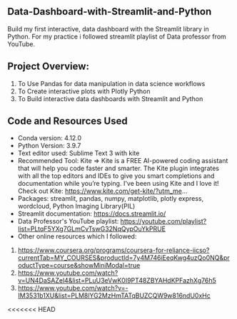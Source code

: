 ## Data-Dashboard-with-Streamlit-and-Python
Build my first interactive, data dashboard with the Streamlit library in Python. For my practice i followed streamlit playlist of Data professor from YouTube.  

## Project Overview:
1. To Use Pandas for data manipulation in data science workflows
2. To Create interactive plots with Plotly Python
3. To Build interactive data dashboards with Streamlit and Python

## Code and Resources Used
* Conda version:  4.12.0
* Python Version: 3.9.7
* Text editor used: Sublime Text 3 with kite
* Recommended Tool: Kite
=> Kite is a FREE AI-powered coding assistant that will help you code faster and smarter. The Kite plugin integrates with all the top editors and IDEs to give you smart completions and documentation while you’re typing. I've been using Kite and I love it! 
Check out Kite: https://www.kite.com/get-kite/?utm_me...
* Packages: streamlit, pandas, numpy, matplotlib, plotly express, wordcloud, Python Imaging Library(PIL)
* Streamlit documentation: https://docs.streamlit.io/
* Data Professor's YouTube playlist: https://youtube.com/playlist?list=PLtqF5YXg7GLmCvTswG32NqQypOuYkPRUE
* Other online resources which I followed:
 1) https://www.coursera.org/programs/coursera-for-reliance-iicso?currentTab=MY_COURSES&productId=7y4M746iEeqKwg4uzQo0NQ&productType=course&showMiniModal=true
 2) https://www.youtube.com/watch?v=UN4DaSAZel4&list=PLuU3eVwK0I9PT48ZBYAHdKPFazhXg76h5
 3) https://www.youtube.com/watch?v=-IM3531b1XU&list=PLM8lYG2MzHmTATqBUZCQW9w816ndU0xHc


<<<<<<< HEAD

